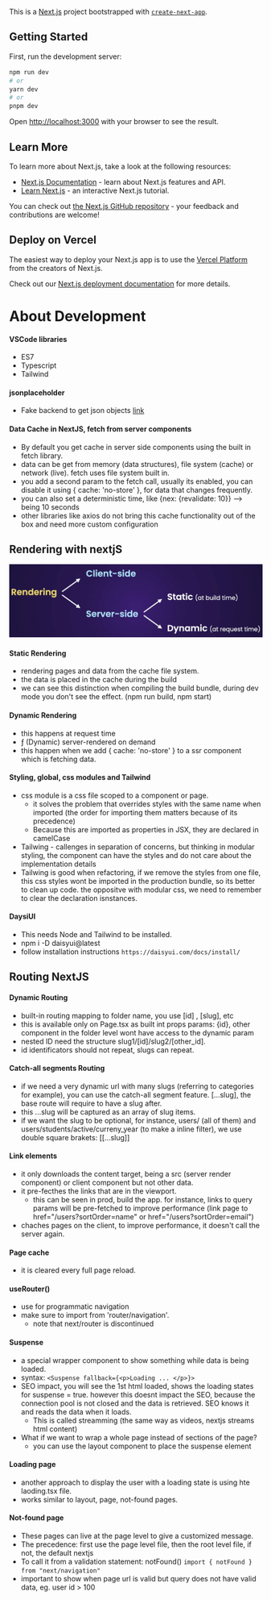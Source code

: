 This is a [Next.js](https://nextjs.org/) project bootstrapped with [`create-next-app`](https://github.com/vercel/next.js/tree/canary/packages/create-next-app).

## Getting Started

First, run the development server:

```bash
npm run dev
# or
yarn dev
# or
pnpm dev
```

Open [http://localhost:3000](http://localhost:3000) with your browser to see the result.

## Learn More

To learn more about Next.js, take a look at the following resources:

- [Next.js Documentation](https://nextjs.org/docs) - learn about Next.js features and API.
- [Learn Next.js](https://nextjs.org/learn) - an interactive Next.js tutorial.

You can check out [the Next.js GitHub repository](https://github.com/vercel/next.js/) - your feedback and contributions are welcome!

## Deploy on Vercel

The easiest way to deploy your Next.js app is to use the [Vercel Platform](https://vercel.com/new?utm_medium=default-template&filter=next.js&utm_source=create-next-app&utm_campaign=create-next-app-readme) from the creators of Next.js.

Check out our [Next.js deployment documentation](https://nextjs.org/docs/deployment) for more details.

# About Development

#### VSCode libraries

- ES7
- Typescript
- Tailwind

#### jsonplaceholder

- Fake backend to get json objects [link](https://jsonplaceholder.typicode.com/)

#### Data Cache in NextJS, fetch from server components

- By default you get cache in server side components using the built in fetch library.
- data can be get from memory (data structures), file system (cache) or network (live). fetch uses file system built in.
- you add a second param to the fetch call, usually its enabled, you can disable it using { cache: 'no-store' }, for data that changes frequently.
- you can also set a deterministic time, like {nex: {revalidate: 10}} --> being 10 seconds
- other libraries like axios do not bring this cache functionality out of the box and need more custom configuration

## Rendering with nextjS

![Rendering](readme_imgs/rendering.png)

#### Static Rendering

- rendering pages and data from the cache file system.
- the data is placed in the cache during the build
- we can see this distinction when compiling the build bundle, during dev mode you don't see the effect. (npm run build, npm start)

#### Dynamic Rendering

- this happens at request time
- ƒ (Dynamic) server-rendered on demand
- this happen when we add { cache: 'no-store' } to a ssr component which is fetching data.

#### Styling, global, css modules and Tailwind

- css module is a css file scoped to a component or page.
  - it solves the problem that overrides styles with the same name when imported (the order for importing them matters because of its precedence)
  - Because this are imported as properties in JSX, they are declared in camelCase
- Tailwing - callenges in separation of concerns, but thinking in modular styling, the component can
  have the styles and do not care about the implementation details
- Tailwing is good when refactoring, if we remove the styles from one file, this css styles wont be imported in the production bundle, so its better to clean up code. the oppositve with modular css, we need to remember to clear the declaration isnstances.

#### DaysiUI

- This needs Node and Tailwind to be installed.
- npm i -D daisyui@latest
- follow installation instructions `https://daisyui.com/docs/install/`

## Routing NextJS

#### Dynamic Routing

- built-in routing mapping to folder name, you use [id] , [slug], etc
- this is available only on Page.tsx as built int props params: {id}, other component in the folder level wont have access to the dynamic param
- nested ID need the structure slug1/[id]/slug2/[other_id].
- id identificators should not repeat, slugs can repeat.

#### Catch-all segments Routing

- if we need a very dynamic url with many slugs (referring to categories for example), you can use the catch-all segment feature. [...slug], the base route will require to have a slug after.
- this ...slug will be captured as an array of slug items.
- if we want the slug to be optional, for instance, users/ (all of them) and users/students/active/curreny_year (to make a inline filter), we use double square brakets: [[...slug]]

#### Link elements

- it only downloads the content target, being a src (server render component) or client component but not other data.
- it pre-fecthes the links that are in the viewport.
  - this can be seen in prod, build the app. for instance, links to query params will be pre-fetched to improve performance (link page to href="/users?sortOrder=name" or href="/users?sortOrder=email")
- chaches pages on the client, to improve performance, it doesn't call the server again.

#### Page cache

- it is cleared every full page reload.

#### useRouter()

- use for programmatic navigation
- make sure to import from 'router/navigation'.
  - note that next/router is discontinued

#### Suspense

- a special wrapper component to show something while data is being loaded.
- syntax: `<Suspense fallback={<p>Loading ... </p>}>`
- SEO impact, you will see the 1st html loaded, shows the loading states for suspense = true.
  however this doesnt impact the SEO, because the connection pool is not closed and the data is retrieved.
  SEO knows it and reads the data when it loads.
  - This is called streamming (the same way as videos, nextjs streams html content)
- What if we want to wrap a whole page instead of sections of the page?
  - you can use the layout component to place the suspense element

#### Loading page

- another approach to display the user with a loading state is using hte laoding.tsx file.
- works similar to layout, page, not-found pages.

#### Not-found page

- These pages can live at the page level to give a customized message.
- The precedence: first use the page level file, then the root level file, if not, the default nextjs
- To call it from a validation statement: notFound() `import { notFound } from "next/navigation"`
- important to show when page url is valid but query does not have valid data, eg. user id > 100
